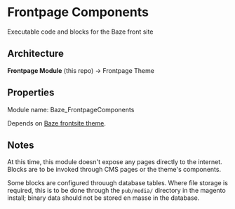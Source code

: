 # Frontpage Components
Executable code and blocks for the Baze front site

## Architecture
**Frontpage Module** (this repo) -> Frontpage Theme

## Properties
Module name: Baze_FrontpageComponents

Depends on [Baze frontsite theme](https://github.com/baze-magento/theme-baze).

## Notes
At this time, this module doesn't expose any pages directly to the internet. Blocks are to be invoked through CMS pages or the theme's components.

Some blocks are configured throuugh database tables. Where file storage is required, this is to be done through the `pub/media/` directory in the magento install; binary data should not be stored en masse in the database.
